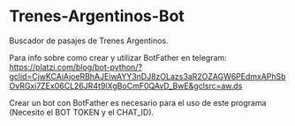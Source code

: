 # Trenes-Argentinos-Bot
Buscador de pasajes de Trenes Argentinos.

Para info sobre como crear y utilizar BotFather en telegram: https://platzi.com/blog/bot-python/?gclid=CjwKCAiAjoeRBhAJEiwAYY3nDJ8zOLazs3aR2OZAGW6PEdmxAPhSbOvRGxi7ZEx06CL26JR4t9IXgBoCmF0QAvD_BwE&gclsrc=aw.ds

Crear un bot con BotFather es necesario para el uso de este programa (Necesito el BOT TOKEN y el CHAT_ID).

